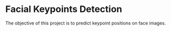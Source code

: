 # Facial Keypoints Detection

The objective of this project is to predict keypoint positions on face images.
